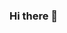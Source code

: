 ### Hi there 👋

<!--
**zh-Spike/zh-Spike** is a ✨ _special_ ✨ repository because its `README.md` (this file) appears on your GitHub profile.

[![Spike's github stats](https://github-readme-stats.vercel.app/api?username=zh-Spike)](https://github.com/anuraghazra/github-readme-stats)

![Anurag's github stats](https://github-readme-stats.vercel.app/api?username=anuraghazra&show_icons=true&theme=onedark)


Here are some ideas to get you started:

- 🔭 I’m currently working on ...
- 🌱 I’m currently learning ...
- 👯 I’m looking to collaborate on ...
- 🤔 I’m looking for help with ...
- 💬 Ask me about ...
- 📫 How to reach me: ...
- 😄 Pronouns: ...
- ⚡ Fun fact: ...
-->

